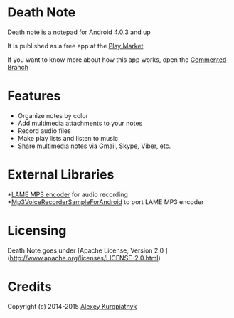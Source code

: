 # Death Note

Death note is a notepad for Android 4.0.3 and up

It is published as a free app at the [Play Market](https://play.google.com/store/apps/details?id=com.omar.deathnote)

If you want to know more about how this app works, open the [Commented Branch](https://github.com/alkurop/death_note/tree/commented )

# Features

* Organize notes by color 
* Add multimedia attachments to your notes
* Record audio files
* Make play lists and listen to music 
* Share multimedia notes via Gmail, Skype, Viber, etc.

# External Libraries

*[LAME MP3 encoder](http://lame.sourceforge.net/)  for audio recording 
*[Mp3VoiceRecorderSampleForAndroid](https://github.com/yhirano/Mp3VoiceRecorderSampleForAndroid)  to port LAME MP3 encoder 

# Licensing

Death Note goes under [Apache License, Version 2.0 ] (http://www.apache.org/licenses/LICENSE-2.0.html)


# Credits

Copyright (c) 2014-2015 [Alexey Kuropiatnyk](mailto:"alkurop@gmail.com")



